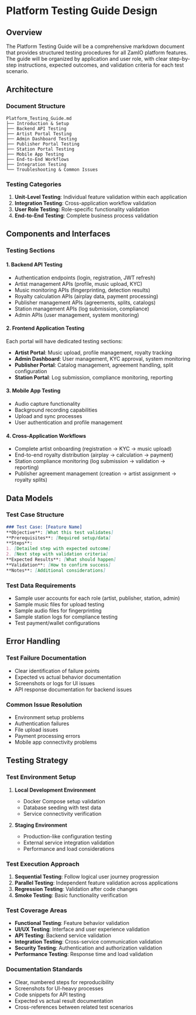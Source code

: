 # Platform Testing Guide Design

## Overview

The Platform Testing Guide will be a comprehensive markdown document that provides structured testing procedures for all ZamIO platform features. The guide will be organized by application and user role, with clear step-by-step instructions, expected outcomes, and validation criteria for each test scenario.

## Architecture

### Document Structure
```
Platform_Testing_Guide.md
├── Introduction & Setup
├── Backend API Testing
├── Artist Portal Testing  
├── Admin Dashboard Testing
├── Publisher Portal Testing
├── Station Portal Testing
├── Mobile App Testing
├── End-to-End Workflows
├── Integration Testing
└── Troubleshooting & Common Issues
```

### Testing Categories

1. **Unit-Level Testing**: Individual feature validation within each application
2. **Integration Testing**: Cross-application workflow validation
3. **User Role Testing**: Role-specific functionality validation
4. **End-to-End Testing**: Complete business process validation

## Components and Interfaces

### Testing Sections

#### 1. Backend API Testing
- Authentication endpoints (login, registration, JWT refresh)
- Artist management APIs (profile, music upload, KYC)
- Music monitoring APIs (fingerprinting, detection results)
- Royalty calculation APIs (airplay data, payment processing)
- Publisher management APIs (agreements, splits, catalogs)
- Station management APIs (log submission, compliance)
- Admin APIs (user management, system monitoring)

#### 2. Frontend Application Testing
Each portal will have dedicated testing sections:
- **Artist Portal**: Music upload, profile management, royalty tracking
- **Admin Dashboard**: User management, KYC approval, system monitoring
- **Publisher Portal**: Catalog management, agreement handling, split configuration
- **Station Portal**: Log submission, compliance monitoring, reporting

#### 3. Mobile App Testing
- Audio capture functionality
- Background recording capabilities
- Upload and sync processes
- User authentication and profile management

#### 4. Cross-Application Workflows
- Complete artist onboarding (registration → KYC → music upload)
- End-to-end royalty distribution (airplay → calculation → payment)
- Station compliance monitoring (log submission → validation → reporting)
- Publisher agreement management (creation → artist assignment → royalty splits)

## Data Models

### Test Case Structure
```markdown
### Test Case: [Feature Name]
**Objective**: [What this test validates]
**Prerequisites**: [Required setup/data]
**Steps**:
1. [Detailed step with expected outcome]
2. [Next step with validation criteria]
**Expected Results**: [What should happen]
**Validation**: [How to confirm success]
**Notes**: [Additional considerations]
```

### Test Data Requirements
- Sample user accounts for each role (artist, publisher, station, admin)
- Sample music files for upload testing
- Sample audio files for fingerprinting
- Sample station logs for compliance testing
- Test payment/wallet configurations

## Error Handling

### Test Failure Documentation
- Clear identification of failure points
- Expected vs actual behavior documentation
- Screenshots or logs for UI issues
- API response documentation for backend issues

### Common Issue Resolution
- Environment setup problems
- Authentication failures
- File upload issues
- Payment processing errors
- Mobile app connectivity problems

## Testing Strategy

### Test Environment Setup
1. **Local Development Environment**
   - Docker Compose setup validation
   - Database seeding with test data
   - Service connectivity verification

2. **Staging Environment**
   - Production-like configuration testing
   - External service integration validation
   - Performance and load considerations

### Test Execution Approach
1. **Sequential Testing**: Follow logical user journey progression
2. **Parallel Testing**: Independent feature validation across applications
3. **Regression Testing**: Validation after code changes
4. **Smoke Testing**: Basic functionality verification

### Test Coverage Areas
- **Functional Testing**: Feature behavior validation
- **UI/UX Testing**: Interface and user experience validation
- **API Testing**: Backend service validation
- **Integration Testing**: Cross-service communication validation
- **Security Testing**: Authentication and authorization validation
- **Performance Testing**: Response time and load validation

### Documentation Standards
- Clear, numbered steps for reproducibility
- Screenshots for UI-heavy processes
- Code snippets for API testing
- Expected vs actual result documentation
- Cross-references between related test scenarios